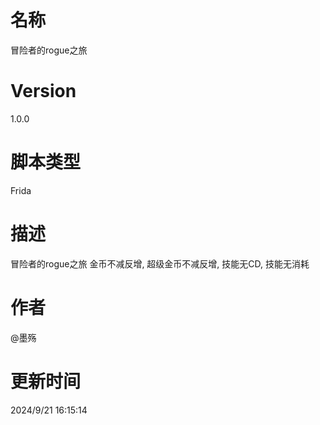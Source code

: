 # 名称
冒险者的rogue之旅
# Version
1.0.0
# 脚本类型
Frida
# 描述
冒险者的rogue之旅 金币不减反增, 超级金币不减反增, 技能无CD, 技能无消耗
# 作者
@墨殇
# 更新时间
2024/9/21 16:15:14